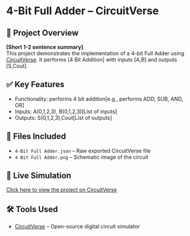 # 4-Bit Full Adder – CircuitVerse

## 🧠 Project Overview
**[Short 1-2 sentence summary]**  
This project demonstrates the implementation of a 4-bit Full Adder using [CircuitVerse](https://circuitverse.org). It performs [4 Bit Addition] with inputs [A,B] and outputs [S,Cout].

## ✅ Key Features
- Functionality: performs 4 bit addition[e.g., performs ADD, SUB, AND, OR]
- Inputs: A(0,1,2,3), B(0,1,2,3)[List of inputs]
- Outputs: S(0,1,2,3),Cout[List of outputs]

## 📂 Files Included
- `4-Bit Full Adder.json` – Raw exported CircuitVerse file
- `4 Bit Full Adder.png` – Schematic image of the circuit

## 🔗 Live Simulation
[Click here to view the project on CircuitVerse](https://circuitverse.org/simulator/edit/4-bit-full-adder-bc9b1cc6-6601-497d-ab07-5a45b9713cae)

## 🛠 Tools Used
- [CircuitVerse](https://circuitverse.org) – Open-source digital circuit simulator